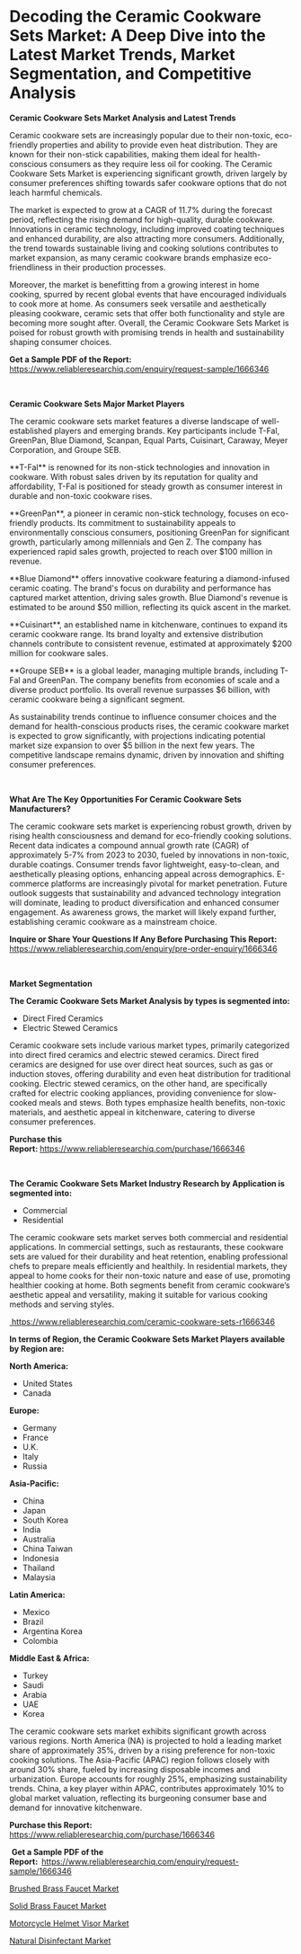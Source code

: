 <p><h1>Decoding the Ceramic Cookware Sets Market: A Deep Dive into the Latest Market Trends, Market Segmentation, and Competitive Analysis</h1></p><p><strong>Ceramic Cookware Sets Market Analysis and Latest Trends</strong></p>
<p><p>Ceramic cookware sets are increasingly popular due to their non-toxic, eco-friendly properties and ability to provide even heat distribution. They are known for their non-stick capabilities, making them ideal for health-conscious consumers as they require less oil for cooking. The Ceramic Cookware Sets Market is experiencing significant growth, driven largely by consumer preferences shifting towards safer cookware options that do not leach harmful chemicals.</p><p>The market is expected to grow at a CAGR of 11.7% during the forecast period, reflecting the rising demand for high-quality, durable cookware. Innovations in ceramic technology, including improved coating techniques and enhanced durability, are also attracting more consumers. Additionally, the trend towards sustainable living and cooking solutions contributes to market expansion, as many ceramic cookware brands emphasize eco-friendliness in their production processes.</p><p>Moreover, the market is benefitting from a growing interest in home cooking, spurred by recent global events that have encouraged individuals to cook more at home. As consumers seek versatile and aesthetically pleasing cookware, ceramic sets that offer both functionality and style are becoming more sought after. Overall, the Ceramic Cookware Sets Market is poised for robust growth with promising trends in health and sustainability shaping consumer choices.</p></p>
<p><strong>Get a Sample PDF of the Report:&nbsp;</strong> <a href="https://www.reliableresearchiq.com/enquiry/request-sample/1666346?utm_campaign=1088&utm_medium=2&utm_source=Github&utm_content=ia&utm_term=09022025&utm_id=ceramic-cookware-sets">https://www.reliableresearchiq.com/enquiry/request-sample/1666346</a></p>
<p>&nbsp;</p>
<p><strong>Ceramic Cookware Sets Major Market Players</strong></p>
<p><p>The ceramic cookware sets market features a diverse landscape of well-established players and emerging brands. Key participants include T-Fal, GreenPan, Blue Diamond, Scanpan, Equal Parts, Cuisinart, Caraway, Meyer Corporation, and Groupe SEB.</p><p>**T-Fal** is renowned for its non-stick technologies and innovation in cookware. With robust sales driven by its reputation for quality and affordability, T-Fal is positioned for steady growth as consumer interest in durable and non-toxic cookware rises.</p><p>**GreenPan**, a pioneer in ceramic non-stick technology, focuses on eco-friendly products. Its commitment to sustainability appeals to environmentally conscious consumers, positioning GreenPan for significant growth, particularly among millennials and Gen Z. The company has experienced rapid sales growth, projected to reach over $100 million in revenue.</p><p>**Blue Diamond** offers innovative cookware featuring a diamond-infused ceramic coating. The brand's focus on durability and performance has captured market attention, driving sales growth. Blue Diamond's revenue is estimated to be around $50 million, reflecting its quick ascent in the market.</p><p>**Cuisinart**, an established name in kitchenware, continues to expand its ceramic cookware range. Its brand loyalty and extensive distribution channels contribute to consistent revenue, estimated at approximately $200 million for cookware sales.</p><p>**Groupe SEB** is a global leader, managing multiple brands, including T-Fal and GreenPan. The company benefits from economies of scale and a diverse product portfolio. Its overall revenue surpasses $6 billion, with ceramic cookware being a significant segment.</p><p>As sustainability trends continue to influence consumer choices and the demand for health-conscious products rises, the ceramic cookware market is expected to grow significantly, with projections indicating potential market size expansion to over $5 billion in the next few years. The competitive landscape remains dynamic, driven by innovation and shifting consumer preferences.</p></p>
<p>&nbsp;</p>
<p><strong>What Are The Key Opportunities For Ceramic Cookware Sets Manufacturers?</strong></p>
<p><p>The ceramic cookware sets market is experiencing robust growth, driven by rising health consciousness and demand for eco-friendly cooking solutions. Recent data indicates a compound annual growth rate (CAGR) of approximately 5-7% from 2023 to 2030, fueled by innovations in non-toxic, durable coatings. Consumer trends favor lightweight, easy-to-clean, and aesthetically pleasing options, enhancing appeal across demographics. E-commerce platforms are increasingly pivotal for market penetration. Future outlook suggests that sustainability and advanced technology integration will dominate, leading to product diversification and enhanced consumer engagement. As awareness grows, the market will likely expand further, establishing ceramic cookware as a mainstream choice.</p></p>
<p><strong>Inquire or Share Your Questions If Any Before Purchasing This Report:</strong> <a href="https://www.reliableresearchiq.com/enquiry/pre-order-enquiry/1666346?utm_campaign=1088&utm_medium=2&utm_source=Github&utm_content=ia&utm_term=09022025&utm_id=ceramic-cookware-sets">https://www.reliableresearchiq.com/enquiry/pre-order-enquiry/1666346</a></p>
<p>&nbsp;</p>
<p><strong>Market Segmentation</strong></p>
<p><strong>The Ceramic Cookware Sets Market Analysis by types is segmented into:</strong></p>
<p><ul><li>Direct Fired Ceramics</li><li>Electric Stewed Ceramics</li></ul></p>
<p><p>Ceramic cookware sets include various market types, primarily categorized into direct fired ceramics and electric stewed ceramics. Direct fired ceramics are designed for use over direct heat sources, such as gas or induction stoves, offering durability and even heat distribution for traditional cooking. Electric stewed ceramics, on the other hand, are specifically crafted for electric cooking appliances, providing convenience for slow-cooked meals and stews. Both types emphasize health benefits, non-toxic materials, and aesthetic appeal in kitchenware, catering to diverse consumer preferences.</p></p>
<p><strong>Purchase this Report:&nbsp;</strong><a href="https://www.reliableresearchiq.com/purchase/1666346?utm_campaign=1088&utm_medium=2&utm_source=Github&utm_content=ia&utm_term=09022025&utm_id=ceramic-cookware-sets">https://www.reliableresearchiq.com/purchase/1666346</a></p>
<p>&nbsp;</p>
<p><strong>The Ceramic Cookware Sets Market Industry Research by Application is segmented into:</strong></p>
<p><ul><li>Commercial</li><li>Residential</li></ul></p>
<p><p>The ceramic cookware sets market serves both commercial and residential applications. In commercial settings, such as restaurants, these cookware sets are valued for their durability and heat retention, enabling professional chefs to prepare meals efficiently and healthily. In residential markets, they appeal to home cooks for their non-toxic nature and ease of use, promoting healthier cooking at home. Both segments benefit from ceramic cookware’s aesthetic appeal and versatility, making it suitable for various cooking methods and serving styles.</p></p>
<p><a href="https://www.reliableresearchiq.com/ceramic-cookware-sets-r1666346?utm_campaign=1088&utm_medium=2&utm_source=Github&utm_content=ia&utm_term=09022025&utm_id=ceramic-cookware-sets">&nbsp;https://www.reliableresearchiq.com/ceramic-cookware-sets-r1666346</a></p>
<p><strong>In terms of Region, the Ceramic Cookware Sets Market Players available by Region are:</strong></p>
<p>
    <p> <strong> North America: </strong>
        <ul>
            <li>United States</li>
            <li>Canada</li>
        </ul>
        </p> 
    <p> <strong> Europe: </strong>
        <ul>
            <li>Germany</li>
            <li>France</li>
            <li>U.K.</li>
            <li>Italy</li>
            <li>Russia</li>
        </ul>
        </p> 
    <p> <strong> Asia-Pacific: </strong>
        <ul>
            <li>China</li>
            <li>Japan</li>
            <li>South Korea</li>
            <li>India</li>
            <li>Australia</li>
            <li>China Taiwan</li>
            <li>Indonesia</li>
            <li>Thailand</li>
            <li>Malaysia</li>
        </ul>
        </p> 
    <p> <strong> Latin America: </strong>
        <ul>
            <li>Mexico</li>
            <li>Brazil</li>
            <li>Argentina Korea</li>
            <li>Colombia</li>
        </ul>
        </p> 
    <p> <strong> Middle East & Africa: </strong>
        <ul>
            <li>Turkey</li>
            <li>Saudi</li>
            <li>Arabia</li>
            <li>UAE</li>
            <li>Korea</li>
        </ul>
    </p>
    </p>
<p><p>The ceramic cookware sets market exhibits significant growth across various regions. North America (NA) is projected to hold a leading market share of approximately 35%, driven by a rising preference for non-toxic cooking solutions. The Asia-Pacific (APAC) region follows closely with around 30% share, fueled by increasing disposable incomes and urbanization. Europe accounts for roughly 25%, emphasizing sustainability trends. China, a key player within APAC, contributes approximately 10% to global market valuation, reflecting its burgeoning consumer base and demand for innovative kitchenware.</p></p>
<p><strong>Purchase this Report: </strong><a href="https://www.reliableresearchiq.com/purchase/1666346?utm_campaign=1088&utm_medium=2&utm_source=Github&utm_content=ia&utm_term=09022025&utm_id=ceramic-cookware-sets">https://www.reliableresearchiq.com/purchase/1666346</a></p>
<p>&nbsp;<strong>Get a Sample PDF of the Report:&nbsp;&nbsp;</strong><a href="https://www.reliableresearchiq.com/enquiry/request-sample/1666346?utm_campaign=1088&utm_medium=2&utm_source=Github&utm_content=ia&utm_term=09022025&utm_id=ceramic-cookware-sets">https://www.reliableresearchiq.com/enquiry/request-sample/1666346</a></p>
<p><strong></strong></p>
<p><p><a href="https://github.com/farklasu/Market-Research-Report-List-1/blob/main/brushed-brass-faucet-market.md?utm_campaign=1088&utm_medium=2&utm_source=Github&utm_content=ia&utm_term=09022025&utm_id=ceramic-cookware-sets">Brushed Brass Faucet Market</a></p><p><a href="https://github.com/armsinwan/Market-Research-Report-List-1/blob/main/solid-brass-faucet-market.md?utm_campaign=1088&utm_medium=2&utm_source=Github&utm_content=ia&utm_term=09022025&utm_id=ceramic-cookware-sets">Solid Brass Faucet Market</a></p><p><a href="https://github.com/ratzkadria/Market-Research-Report-List-1/blob/main/motorcycle-helmet-visor-market.md?utm_campaign=1088&utm_medium=2&utm_source=Github&utm_content=ia&utm_term=09022025&utm_id=ceramic-cookware-sets">Motorcycle Helmet Visor Market</a></p><p><a href="https://github.com/rebikamileny/Market-Research-Report-List-1/blob/main/natural-disinfectant-market.md?utm_campaign=1088&utm_medium=2&utm_source=Github&utm_content=ia&utm_term=09022025&utm_id=ceramic-cookware-sets">Natural Disinfectant Market</a></p></p>